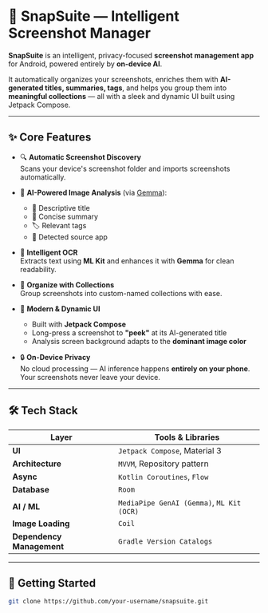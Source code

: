 # 📸 SnapSuite — Intelligent Screenshot Manager

**SnapSuite** is an intelligent, privacy-focused **screenshot management app** for Android, powered entirely by **on-device AI**.

It automatically organizes your screenshots, enriches them with **AI-generated titles, summaries, tags**, and helps you group them into **meaningful collections** — all with a sleek and dynamic UI built using Jetpack Compose.

---

## ✨ Core Features

- 🔍 **Automatic Screenshot Discovery**  
  Scans your device's screenshot folder and imports screenshots automatically.

- 🧠 **AI-Powered Image Analysis** (via [Gemma](https://ai.google.dev/edge/models/gemma)):
  - 📌 Descriptive title
  - 📝 Concise summary
  - 🏷️ Relevant tags
  - 📱 Detected source app

- 🔡 **Intelligent OCR**  
  Extracts text using **ML Kit** and enhances it with **Gemma** for clean readability.

- 📂 **Organize with Collections**  
  Group screenshots into custom-named collections with ease.

- 🎨 **Modern & Dynamic UI**
  - Built with **Jetpack Compose**
  - Long-press a screenshot to **"peek"** at its AI-generated title
  - Analysis screen background adapts to the **dominant image color**

- 🔒 **On-Device Privacy**  
  No cloud processing — AI inference happens **entirely on your phone**. Your screenshots never leave your device.

---

## 🛠️ Tech Stack

| Layer              | Tools & Libraries                                           |
|--------------------|------------------------------------------------------------|
| **UI**             | `Jetpack Compose`, Material 3                              |
| **Architecture**   | `MVVM`, Repository pattern                                 |
| **Async**          | `Kotlin Coroutines`, `Flow`                                |
| **Database**       | `Room`                                                     |
| **AI / ML**        | `MediaPipe GenAI (Gemma)`, `ML Kit (OCR)`                  |
| **Image Loading**  | `Coil`                                                     |
| **Dependency Management** | `Gradle Version Catalogs`                        |

---

## 🚀 Getting Started

```bash
git clone https://github.com/your-username/snapsuite.git
